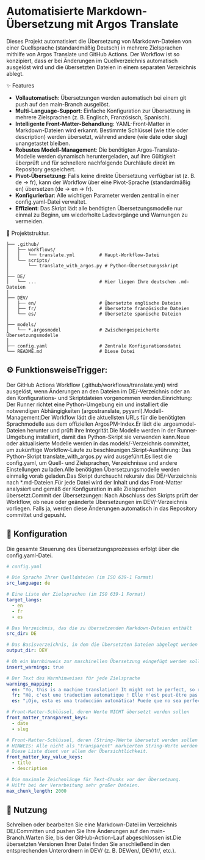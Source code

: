 # Automatisierte Markdown-Übersetzung mit Argos Translate

Dieses Projekt automatisiert die Übersetzung von Markdown-Dateien von einer Quellsprache (standardmäßig Deutsch) in mehrere Zielsprachen mithilfe von Argos Translate und GitHub Actions. Der Workflow ist so konzipiert, dass er bei Änderungen im Quellverzeichnis automatisch ausgelöst wird und die übersetzten Dateien in einem separaten Verzeichnis ablegt.

✨ Features
* **Vollautomatisch**: Übersetzungen werden automatisch bei einem git push auf den main-Branch ausgelöst.
* **Multi-Language-Support**: Einfache Konfiguration zur Übersetzung in mehrere Zielsprachen (z. B. Englisch, Französisch, Spanisch).
* **Intelligente Front-Matter-Behandlung**: YAML-Front-Matter in Markdown-Dateien wird erkannt. Bestimmte Schlüssel (wie title oder description) werden übersetzt, während andere (wie date oder slug) unangetastet bleiben.
* **Robustes Modell-Management**: Die benötigten Argos-Translate-Modelle werden dynamisch heruntergeladen, auf ihre Gültigkeit überprüft und für schnellere nachfolgende Durchläufe direkt im Repository gespeichert.
* **Pivot-Übersetzung**: Falls keine direkte Übersetzung verfügbar ist (z. B. de -> fr), kann der Workflow über eine Pivot-Sprache (standardmäßig en) übersetzen (de -> en -> fr).
* **Konfigurierbar**: Alle wichtigen Parameter werden zentral in einer config.yaml-Datei verwaltet.
* **Effizient**: Das Skript lädt alle benötigten Übersetzungsmodelle nur einmal zu Beginn, um wiederholte Ladevorgänge und Warnungen zu vermeiden.

📂 Projektstruktur.
```text
├── .github/
│   ├── workflows/
│   │   └── translate.yml         # Haupt-Workflow-Datei
│   └── scripts/
│       └── translate_with_argos.py # Python-Übersetzungsskript
│
├── DE/
│   └── ...                       # Hier liegen Ihre deutschen .md-Dateien
│
├── DEV/
│   ├── en/                       # Übersetzte englische Dateien
│   ├── fr/                       # Übersetzte französische Dateien
│   └── es/                       # Übersetzte spanische Dateien
│
├── models/
│   └── *.argosmodel              # Zwischengespeicherte Übersetzungsmodelle
│
├── config.yaml                   # Zentrale Konfigurationsdatei
└── README.md                     # Diese Datei
```


## ⚙️ FunktionsweiseTrigger: 

Der GitHub Actions Workflow (.github/workflows/translate.yml) wird ausgelöst, wenn Änderungen an den Dateien im DE/-Verzeichnis oder an den Konfigurations- und Skriptdateien vorgenommen werden.Einrichtung: Der Runner richtet eine Python-Umgebung ein und installiert die notwendigen Abhängigkeiten (argostranslate, pyyaml).Modell-Management:Der Workflow lädt die aktuellsten URLs für die benötigten Sprachmodelle aus dem offiziellen ArgosPM-Index.Er lädt die .argosmodel-Dateien herunter und prüft ihre Integrität.Die Modelle werden in der Runner-Umgebung installiert, damit das Python-Skript sie verwenden kann.Neue oder aktualisierte Modelle werden in das models/-Verzeichnis committet, um zukünftige Workflow-Läufe zu beschleunigen.Skript-Ausführung: Das Python-Skript translate_with_argos.py wird ausgeführt.Es liest die config.yaml, um Quell- und Zielsprachen, Verzeichnisse und andere Einstellungen zu laden.Alle benötigten Übersetzungsmodelle werden einmalig vorab geladen.Das Skript durchsucht rekursiv das DE/-Verzeichnis nach *.md-Dateien.Für jede Datei wird der Inhalt und das Front-Matter analysiert und gemäß der Konfiguration in alle Zielsprachen übersetzt.Commit der Übersetzungen: Nach Abschluss des Skripts prüft der Workflow, ob neue oder geänderte Übersetzungen im DEV/-Verzeichnis vorliegen. Falls ja, werden diese Änderungen automatisch in das Repository committet und gepusht.

## 🔧 Konfiguration
Die gesamte Steuerung des Übersetzungsprozesses erfolgt über die config.yaml-Datei.
```yaml
# config.yaml

# Die Sprache Ihrer Quelldateien (im ISO 639-1 Format)
src_language: de

# Eine Liste der Zielsprachen (im ISO 639-1 Format)
target_langs:
  - en
  - fr
  - es

# Das Verzeichnis, das die zu übersetzenden Markdown-Dateien enthält
src_dir: DE

# Das Basisverzeichnis, in dem die übersetzten Dateien abgelegt werden
output_dir: DEV

# Ob ein Warnhinweis zur maschinellen Übersetzung eingefügt werden soll
insert_warnings: true

# Der Text des Warnhinweises für jede Zielsprache
warnings_mapping:
  en: "Yo, this is a machine translation! It might not be perfect, so read with care."
  fr: "Hé, c'est une traduction automatique ! Elle n'est peut-être pas parfaite, alors lisez attentivement."
  es: "¡Ojo, esta es una traducción automática! Puede que no sea perfecta, así que léela con cuidado."

# Front-Matter-Schlüssel, deren Werte NICHT übersetzt werden sollen
front_matter_transparent_keys:
  - date
  - slug

# Front-Matter-Schlüssel, deren (String-)Werte übersetzt werden sollen
# HINWEIS: Alle nicht als "transparent" markierten String-Werte werden standardmäßig übersetzt.
# Diese Liste dient vor allem der Übersichtlichkeit.
front_matter_key_value_keys:
  - title
  - description

# Die maximale Zeichenlänge für Text-Chunks vor der Übersetzung.
# Hilft bei der Verarbeitung sehr großer Dateien.
max_chunk_length: 2000
```

## 🚀 Nutzung
Schreiben oder bearbeiten Sie eine Markdown-Datei im Verzeichnis DE/.Committen und pushen Sie Ihre Änderungen auf den main-Branch.Warten Sie, bis der GitHub-Action-Lauf abgeschlossen ist.Die übersetzten Versionen Ihrer Datei finden Sie anschließend in den entsprechenden Unterordnern in DEV/ (z. B. DEV/en/, DEV/fr/, etc.).